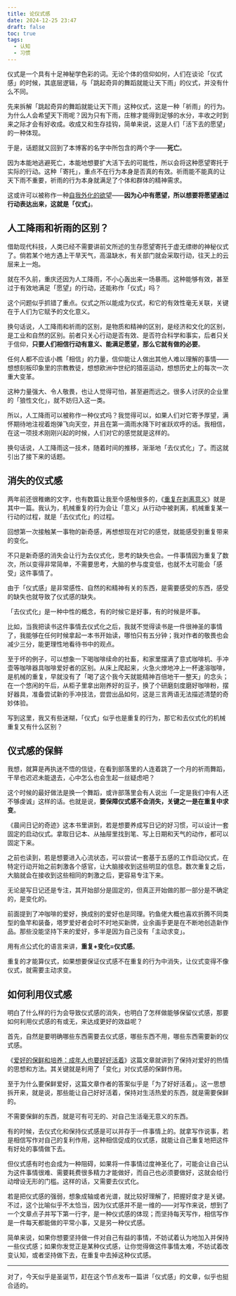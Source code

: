 ```yaml
---
title: 论仪式感
date: 2024-12-25 23:47
draft: false
toc: true
tags:
  - 认知	
  - 习惯
---
```


仪式是一个具有十足神秘学色彩的词。无论个体的信仰如何，人们在谈论「仪式感」的时候，其底层逻辑，与「跳起奇异的舞蹈就能让天下雨」的仪式，并没有什么不同。

<!--more-->

先来拆解「跳起奇异的舞蹈就能让天下雨」这种仪式，这是一种「祈雨」的行为。为什么人会希望天下雨呢？因为只有下雨，庄稼才能得到足够的水分，丰收之时到来之际才会有好收成。收成又和生存挂钩，简单来说，这是人们「活下去的愿望」的一种体现。

于是，话题就又回到了本博客的名字中所包含的两个字——**死亡**。

因为本能地逃避死亡，本能地想要扩大活下去的可能性，所以会将这种愿望寄托于实际的行动。这种「寄托」，重点不在行为本身是否真的有效。祈雨能不能真的让天下雨不重要，祈雨的行为本身就满足了个体和群体的精神需求。

这或许可以被称作一种[自我外化的欲望](/posts/自我外化与表达欲/)——**因为心中有愿望，所以想要将愿望通过行动表达出来，这就是「仪式」**。

## 人工降雨和祈雨的区别？

借助现代科技，人类已经不需要讲前文所述的生存愿望寄托于虚无缥缈的神秘仪式了。倘若某个地方遇上干旱天气，高温缺水，有关部门就会采取行动，往天上的云层来上一炮。

就在不久前，重庆还因为人工降雨，不小心轰出来一场暴雨。这种能够有效，甚至过于有效地满足「愿望」的行动，还能称作「仪式」吗？

这个问题似乎抓错了重点。仪式之所以能成为仪式，和它的有效性毫无关联，关键在于人们为它赋予的文化意义。

换句话说，人工降雨和祈雨的区别，是物质和精神的区别，是经济和文化的区别，是工业和自然的区别。前者只关心行动是否有效、是否符合科学和事实，后者只关于信仰，**只要人们相信行动有意义、能满足愿望，那么它就有做的必要**。

任何人都不应该小瞧「相信」的力量，信仰能让人做出其他人难以理解的事情——想想刻板印象里的宗教教徒，想想欧洲中世纪的猎巫运动，想想历史上的每次一次重大变革。

这种力量强大、令人敬畏，也让人觉得可怕，甚至避而远之。很多人讨厌的企业里的「狼性文化」，就不妨归入这一类。

所以，人工降雨可以被称作一种仪式吗？我觉得可以，如果人们对它寄予厚望，满怀期待地注视着炮弹飞向天空，并且在第一滴雨水降下时雀跃欢呼的话。我相信，在这一项技术刚刚兴起的时候，人们对它的感觉就是这样的。

换句话说，人工降雨这一技术，随着时间的推移，渐渐地「去仪式化」了。而这就引出了接下来的话题。

## 消失的仪式感

两年前还很稚嫩的文字，也有数篇让我至今感触很多的，《[重复在剥离意义](posts/重复在剥离意义/)》就是其中一篇。我认为，机械重复的行为会让「意义」从行动中被剥离，机械重复某一行动的过程，就是「去仪式化」的过程。

回想第一次接触某一事物的新奇感，再想想现在对它的感觉，就能感受到重复带来的变化。

不只是新奇感的消失会让行为去仪式化，思考的缺失也会。一件事情因为重复了数次，所以变得非常简单，不需要思考，大脑的参与度变低，也就不太可能会「感受」这件事情了。

由于「仪式感」是非常感性、自然的和精神有关的东西，是需要感受的东西，感受的缺失也就导致了仪式感的缺失。

「去仪式化」是一种中性的概念，有的时候它是好事，有的时候是坏事。

比如，当我把读书这件事情去仪式化之后，我就不觉得读书是一件很神圣的事情了，我能够在任何时候拿起一本书开始读，哪怕只有五分钟；我对作者的敬畏也会减少三分，能更理性地看待书中的观点。

至于坏的例子，可以想象一下喝咖啡续命的社畜，和家里摆满了意式咖啡机、手冲壶等咖啡器具咖啡爱好者的区别。从床上爬起来，火急火燎地冲上一杯速溶咖啡，是机械的重复，早就没有了「喝了这个我今天就能精神百倍地干一整天」的念头；在一个悠闲的午后，从柜子里拿出刚养好的豆子，换了个研磨刻度磨好咖啡粉，摆好器具，准备尝试新的手冲技法，尝尝出品如何，这是三言两语无法描述清楚的奇妙体验。

写到这里，我又有些迷糊，「仪式」似乎也是重复的行为，那它和去仪式化的机械重复又有什么区别？

## 仪式感的保鲜

我想，就算是再执迷不悟的信徒，在看到部落里的人连着跳了一个月的祈雨舞蹈，干旱也迟迟未能退去，心中怎么也会生起一丝疑虑吧？

这个时候的最好做法是换一个舞蹈，或许部落里会有人说出「一定是我们中有人还不够虔诚」这样的话。也就是说，**要保障仪式感不会消失，关键之一是在重复中求变**。

《晨间日记的奇迹》这本书里讲到，若是想要养成写日记的好习惯，可以设计一套固定的启动仪式。拿取日记本、从抽屉里找到笔、写上日期和天气的动作，都可以固定下来。

之前也读到，若是想要进入心流状态，可以尝试一套基于五感的工作启动仪式，在特定行动开始之前刺激各个感官，让大脑接收到这些明显的信息。数次重复之后，大脑就会在接收到这些相同的刺激之后，更容易专注下来。

无论是写日记还是专注，其开始部分是固定的，但真正开始做的那一部分是不确定的，是变化的。

前面提到了冲咖啡的爱好，换成别的爱好也是同理。钓鱼佬大概也喜欢折腾不同类型的鱼竿和装备，塔罗爱好者会时不时地买新牌，业余画手更是在不断地创造新作品。那些没能坚持下来的爱好，多半是因为自己没有「主动求变」。

用有点公式化的语言来讲，**重复+变化=仪式感**。

重复的才能算仪式，如果想要保证仪式感不在重复的行为中消失，让仪式变得不像仪式，就需要主动求变。

## 如何利用仪式感

明白了什么样的行为会导致仪式感的消失，也明白了怎样做能够保留仪式感，那要如何利用仪式感的有或无，来达成更好的效益呢？

首先，自然是要明确哪些东西需要去仪式感，哪些东西不用，哪些东西需要新的仪式感。

《[爱好的保鲜和培养：成年人也要好好活着](https://sspai.com/post/90445)》这篇文章就讲到了保持对爱好的热情的思想和方法。其关键就是利用了「变化」对仪式感的保鲜作用。

至于为什么要保鲜爱好，这篇文章作者的答案似乎是「为了好好活着」。这一思想拆开来，就是说，那些能让自己好好活着，保持对生活热爱的东西，就是需要保鲜的。

不需要保鲜的东西，就是可有可无的、对自己生活毫无意义的东西。

有的时候，去仪式化和保持仪式感是可以并存于一件事情上的。就拿写作说事，若是相信写作对自己的复利作用，这种相信促成的仪式感，就能让自己重复地把这件有好处的事情做下去。

但仪式感有时也会成为一种阻碍，如果将一件事情过度神圣化了，可能会让自己认为这件事情很难、需要耗费很多精力才能做好，而自己也必须要做好，这就会给行动增设无形的门槛。这样的话，又需要去仪式化。

若是把仪式感的强弱，想象成轴或者光谱，就比较好理解了，把握好度才是关键。不过，这个比喻似乎不太恰当，因为仪式感并不是一维的——对写作来说，想到了一个文章点子并写下第一行字，是一种仪式感的体现；而坚持每天写作，相信写作是一件每天都能做的平常小事，又是另一种仪式感。

简单来说，如果你想要坚持做一件对自己有益的事情，不妨试着认为地加入并保持一些仪式感；如果你发觉正是某种仪式感，让你觉得做这件事情太难，不妨试着改变认知，或者坚持做下去，在重复中去掉这种仪式感。

---

对了，今天似乎是圣诞节，赶在这个节点发布一篇讲「仪式感」的文章，似乎也挺合适的。
